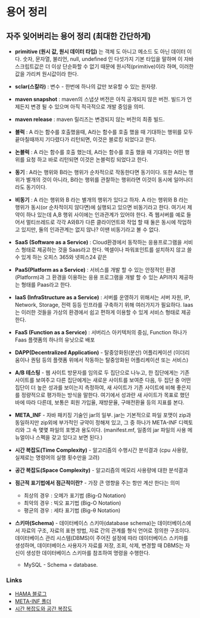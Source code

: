 # 용어 정리

## 자주 잊어버리는 용어 정리 (최대한 간단하게)

- **primitive (원시 값, 원시 데이터 타입)** 는 객체 도 아니고  메소드 도 아닌 데이터 이다. 숫자, 문자열, 불리언, null, undefined 인 다섯가지 기본 타입을 말하며 이 자바스크립트값은 더 이상 단순화할 수 없기 때문에 원시적(primitive)이라 하며, 이러한 값을 가리켜 원시값이라 한다.

- **sclar(스칼라)** : 변수 - 한번에 하나의 값만 보유할 수 있는 원자량.

- **maven snapshot** : maven의 스냅샷 버전은 아직 공개되지 않은 버전. 빌드가 언제든지 변경 될 수 있으며 아직 적극적으로 개발 중임을 의미.

- **maven release** : maven 릴리즈는 변경되지 않는 버전의 최종 빌드.

- **블럭** : A 라는 함수를 호출했을때, A라는 함수를 호출 했을 때 기대하는 행위를 모두 끝마칠때까지 기다렸다가 리턴되면, 이것은 블로킹 되었다고 한다.

- **논블럭** : A 라는 함수를 호출 했는데, A라는 함수를 호출 했을 때 기대하는 어떤 행위를  요청 하고 바로 리턴되면 이것은 논블럭킹 되었다고 한다.

- **동기** : A라는 행위와  B라는 행위가 순차적으로 작동한다면 동기이다. 또한 A라는 행위가 별개의 것이 아니라, B라는 행위를 관찰하는 행위라면 이것이 동시에 일어나더라도 동기이다.

- **비동기** : A 라는 행위와 B 라는 별개의 행위가 있다고 하자. A 라는 행위와 B 라는 행위가 동시(or 순차적이지 않다면)에 실행되고 있으면 비동기라고 한다. 여기서 제약이 하나 있는데 A,B 행위 사이에는 인과관계가 있어야 한다. 즉 웹서버를 예로 들어서 멀티쓰레드로 각각 A와B가 다른 클라이언트와 작업 할 때 둘은 동시에 작업하고 있지만, 둘의 인과관계는 없지 않나? 이땐 비동기라고 볼 수 없다.

- **SaaS (Software as a Service)** : Cloud환경에서 동작하는 응용프로그램을 서비스 형태로 제공하는 것을 Saas라고 한다. 엑셀이나 파워포인트를 설치하지 않고 쓸 수 있게 하는 오피스 365와 넷피스24 같은

- **PaaS(Platform as a Service)** : 서비스를 개발 할 수 있는 안정적인 환경(Platform)과 그 환경을 이용하는 응용 프로그램을 개발 할 수 있는 API까지 제공하는 형태를 Paas라고 한다.

- **IaaS (InfraStructure as a Service)** : 서버를 운영하기 위해서는 서버 자원, IP, Network, Storage, 전력 등등 인프라를 구축하기 위해 여러가지가 필요하다. Iaas는 이러한 것들을 가상의 환경에서 쉽고 편하게 이용할 수 있게 서비스 형태로 제공한다.

- **FaaS (Function as a Service)** : 서버리스 아키텍처의 중심, Function 하나가 Faas 플랫폼의 하나의 유닛으로 배포

- **DAPP(Decentralized Application)** - 탈중앙화된(분산) 어플리케이션 (이더리움이나 퀀텀 등의 플랫폼 위에서 작동하는 탈중앙화된 어플리케이션 또는 서비스)

- **A/B 테스팅** - 웹 사이트 방문자를 임의로 두 집단으로 나누고, 한 집단에게는 기존 사이트를 보여주고 다른 집단에게는 새로운 사이트를 보여준 다음, 두 집단 중 어떤 집단이 더 높은 성과를 보이는지 측정하여, 새 사이트가 기존 사이트에 비해 좋은지를 정량적으로 평가하는 방식을 말한다. 여기에서 성과란 새 사이트가 목표로 했던 바에 따라 다른데, 보통은 회원 가입율, 재방문율, 구매전환율 등의 지표를 본다.

- **META_INF** - 자바 패키징 기술인 jar의 일부. jar는 기본적으로 파일 포맷이 zip과 동일하지만 zip외에 부가적인 규약이 정해져 있고, 그 중 하나가 META-INF 디렉토리와 그 속 몇몇 파일의 포멧과 용도이다. (manifest.mf, 일종의 jar 파일의 사용 메뉴얼이나 스펙을 갖고 있다고 보면 된다.)

- **시간 복잡도(Time Complexity)** - 알고리즘의 수행시간 분석결과 (cpu 사용량, 실제로는 명령어의 실행 횟수만을 고려)

- **공간 복잡도(Space Complexity)** - 알고리즘의 메모리 사용량에 대한 분석결과 

- **점근적 표기법에서 점근적이란?** - 가장 큰 영향을 주는 항만 계산 한다는 의미
   - 최상의 경우 : 오메가 표기법 (Big-Ω Notation)
    - 최악의 경우 : 빅오 표기법 (Big-O Notation)
    - 평균의 경우 : 세타 표기법 (Big-θ Notation)

- **스키마(Schema)** -  데이터베이스 스키마(database schema)는 데이터베이스에서 자료의 구조, 자료의 표현 방법, 자료 간의 관계를 형식 언어로 정의한 구조이다. 데이터베이스 관리 시스템(DBMS)이 주어진 설정에 따라 데이터베이스 스키마를 생성하며, 데이터베이스 사용자가 자료를 저장, 조회, 삭제, 변경할 때 DBMS는 자신이 생성한 데이터베이스 스키마를 참조하여 명령을 수행한다.
    - MySQL - Schema = database.

### Links
- [HAMA 블로그](http://hamait.tistory.com/930)
- [META-INF 폴더](http://digicom.tistory.com/165)
- [시간 복잡도와 공간 복잡도](http://ledgku.tistory.com/33 )